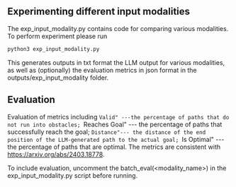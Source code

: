 ## Experimenting different input modalities
The exp_input_modality.py contains code for comparing various modalities. To perform experiment please run

```python
python3 exp_input_modality.py
```

This generates outputs in txt format the LLM output for various modalities, as well as (optionally) the evaluation metrics in json format in the outputs/exp_input_modality folder.

## Evaluation
Evaluation of metrics including ``Valid" ---the percentage of paths that do not run into obstacles; ``Reaches Goal" --- the percentage of paths that successfully reach the goal; ``Distance"--- the distance of the end position of the LLM-generated path to the actual goal; ``Is Optimal" --- the percentage of paths that are optimal. The metrics are consistent with https://arxiv.org/abs/2403.18778.

To include evaluation, uncomment the batch_eval(<modality_name>) in the exp_input_modality.py script before running.